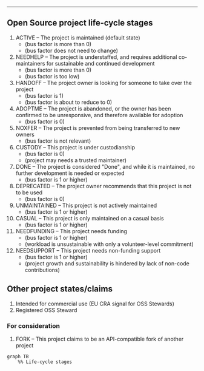 ----

## Open Source project life-cycle stages

1. ACTIVE – The project is maintained (default state)
    * (bus factor is more than 0)
    * (bus factor does not need to change)
1. NEEDHELP – The project is understaffed, and requires additional co-maintainers for sustainable and continued development
    * (bus factor is more than 0)
    * (bus factor is too low)
1. HANDOFF – The project owner is looking for someone to take over the project
    * (bus factor is 1)
    * (bus factor is about to reduce to 0)
1. ADOPTME – The project is abandoned, or the owner has been confirmed to be unresponsive, and therefore available for adoption
    * (bus factor is 0)
1. NOXFER – The project is prevented from being transferred to new owners
    * (bus factor is not relevant)
1. CUSTODY – This project is under custodianship
    * (bus factor is 0)
    * (project may needs a trusted maintainer)
1. DONE – The project is considered "Done", and while it is maintained, no further development is needed or expected
    * (bus factor is 1 or higher)
1. DEPRECATED – The project owner recommends that this project is not to be used
    * (bus factor is 0)
1. UNMAINTAINED – This project is not actively maintained
    * (bus factor is 1 or higher)
1. CASUAL – This project is only maintained on a casual basis
    * (bus factor is 1 or higher)
1. NEEDFUNDING – This project needs funding
    * (bus factor is 1 or higher)
    * (workload is unsustainable with only a volunteer-level commitment)
1. NEEDSUPPORT – This project needs non-funding support
    * (bus factor is 1 or higher)
    * (project growth and sustainability is hindered by lack of non-code contributions)


## Other project states/claims

1. Intended for commercial use (EU CRA signal for OSS Stewards)
1. Registered OSS Steward


### For consideration

1. FORK – This project claims to be an API-compatible fork of another project

```mermaid
graph TB
    %% Life-cycle stages
```


